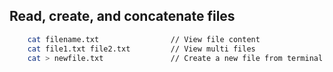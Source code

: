 ## Read, create, and concatenate files

```bash
    cat filename.txt                // View file content
    cat file1.txt file2.txt         // View multi files
    cat > newfile.txt               // Create a new file from terminal input
```
